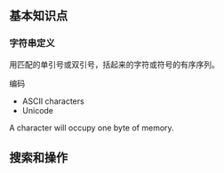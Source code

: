 ## 基本知识点

### 字符串定义
用匹配的单引号或双引号，括起来的字符或符号的有序序列。

编码
- ASCII characters
- Unicode
 
A character will occupy one byte of memory.



## 搜索和操作
